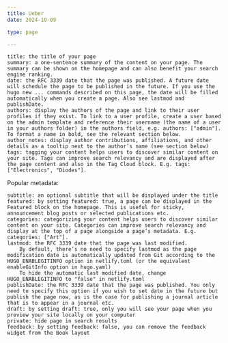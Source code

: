 ```yaml
---
title: Ueber
date: 2024-10-09

type: page

---
```




    title: the title of your page
    summary: a one-sentence summary of the content on your page. The summary can be shown on the homepage and can also benefit your search engine ranking.
    date: the RFC 3339 date that the page was published. A future date will schedule the page to be published in the future. If you use the hugo new ... commands described on this page, the date will be filled automatically when you create a page. Also see lastmod and publishDate.
    authors: display the authors of the page and link to their user profiles if they exist. To link to a user profile, create a user based on the admin template and reference their username (the name of a user in your authors folder) in the authors field, e.g. authors: ["admin"]. To format a name in bold, see the relevant section below.
    author_notes: display author contributions, affiliations, and other details as a tooltip next to the author’s name (see section below)
    tags: tagging your content helps users to discover similar content on your site. Tags can improve search relevancy and are displayed after the page content and also in the Tag Cloud block. E.g. tags: ["Electronics", "Diodes"].

Popular metadata:

    subtitle: an optional subtitle that will be displayed under the title
    featured: by setting featured: true, a page can be displayed in the Featured block on the homepage. This is useful for sticky, announcement blog posts or selected publications etc.
    categories: categorizing your content helps users to discover similar content on your site. Categories can improve search relevancy and display at the top of a page alongside a page’s metadata. E.g. categories: ["Art"].
    lastmod: the RFC 3339 date that the page was last modified.
        By default, there’s no need to specify lastmod as the page modification date is automatically updated from Git according to the HUGO_ENABLEGITINFO option in netlify.toml (or the equivalent enableGitInfo option in hugo.yaml)
        To hide the automatic last modified date, change HUGO_ENABLEGITINFO to "false" in netlify.toml
    publishDate: the RFC 3339 date that the page was published. You only need to specify this option if you wish to set date in the future but publish the page now, as is the case for publishing a journal article that is to appear in a journal etc.
    draft: by setting draft: true, only you will see your page when you preview your site locally on your computer
    private: hide page in search results
    feedback: by setting feedback: false, you can remove the feedback widget from the Book layout
